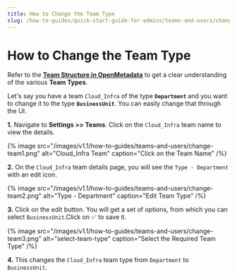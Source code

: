 ```yaml
---
title: How to Change the Team Type
slug: /how-to-guides/quick-start-guide-for-admins/teams-and-users/change-team-type
---
```


# How to Change the Team Type

Refer to the [**Team Structure in OpenMetadata**](/how-to-guides/quick-start-guide-for-admins/teams-and-users/team-structure-openmetadata) to get a clear understanding of the various **Team Types**.

Let's say you have a team `Cloud_Infra` of the type **`Department`** and you want to change it to the type **`BusinessUnit`**. You can easily change that through the UI.

**1.** Navigate to **Settings >> Teams**. Click on the `Cloud_Infra` team name to view the details.

{% image
src="/images/v1.1/how-to-guides/teams-and-users/change-team1.png"
alt="Cloud_Infra Team"
caption="Click on the Team Name"
/%}

**2.** On the `Cloud_Infra` team details page, you will see the `Type - Department` with an edit icon.

{% image
src="/images/v1.1/how-to-guides/teams-and-users/change-team2.png"
alt="Type - Department"
caption="Edit Team Type"
/%}

**3.** Click on the edit button. You will get a set of options, from which you can select `BusinessUnit`.Click on ✅ to save it.

{% image
src="/images/v1.1/how-to-guides/teams-and-users/change-team3.png"
alt="select-team-type"
caption="Select the Required Team Type"
/%}

**4.** This changes the `Cloud_Infra` team type from `Department` to `BusinessUnit`.
